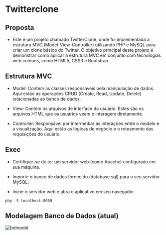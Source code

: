 # Twitterclone
## Proposta
- Este é um projeto chamado TwitterClone, onde foi implementada a estrutura MVC (Model-View-Controller) utilizando PHP e MySQL para criar um clone básico do Twitter. O objetivo principal deste projeto é demonstrar como aplicar a estrutura MVC em conjunto com tecnologias web comuns, como HTML5, CSS3 e Bootstrap.

## Estrutura MVC
- Model: Contém as classes responsáveis pela manipulação de dados. Aqui estão as operações CRUD (Create, Read, Update, Delete) relacionadas ao banco de dados.

- View: Contém os arquivos de interface do usuário. Estes são os arquivos HTML que os usuários veem e interagem diretamente.

- Controller: Responsável por intermediar as interações entre o modelo e a visualização. Aqui estão as lógicas de negócio e o roteamento das requisições do usuário.

## Exec

+ Certifique-se de ter um servidor web (como Apache) configurado em sua máquina.

+ Importe o banco de dados fornecido (database.sql) para o seu servidor MySQL. 

+ Inicie o servidor web e abra o aplicativo em seu navegador.

```
php -S localhost:8080
```
## Modelagem Banco de Dados (atual)

![bdmodel](https://github.com/gabrielmesquita7/twitterclone/assets/55333375/88370d89-d4dd-476a-9261-a8083d90e29b)
